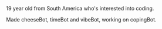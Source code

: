 19 year old from South America who's interested into coding.

Made cheeseBot, timeBot and vibeBot, working on copingBot.
